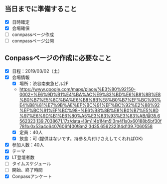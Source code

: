 ## 当日までに準備すること
- [x] 日時確定
- [x] 会場確保
- [ ] connpassページ作成
- [ ] connpassページ公開

## Conpassページの作成に必要なこと
- [x] 日程：2019/03/02（土）
- [x] 会場情報
  - [x] 場所：渋谷南東急ビル2F
  * https://www.google.com/maps/place/%E3%80%92150-0002+%E6%9D%B1%E4%BA%AC%E9%83%BD%E6%B8%8B%E8%B0%B7%E5%8C%BA%E6%B8%8B%E8%B0%B7%EF%BC%93%E4%B8%81%E7%9B%AE%EF%BC%91%EF%BC%92%E2%88%92%EF%BC%91%EF%BC%98+%E6%B8%8B%E8%B0%B7%E5%8D%97%E6%9D%B1%E6%80%A5%E3%83%93%E3%83%AB/@35.6562323,139.7038671,17z/data=!3m1!4b1!4m5!3m4!1s0x60188b5bf30f781b:0x53a4c6407606f400!8m2!3d35.6562323!4d139.7060558
  - [x] 定員：40人
  - [x] 飲食：可 (提供はないです。持参＆片付けさえしてくれればOK)
- [x] 参加人数：40人
- [x] テーマ
- [x] LT登壇者数
- [ ] タイムスケジュール
- [ ] 開始、終了時間
- [x] Conpassアンケート
